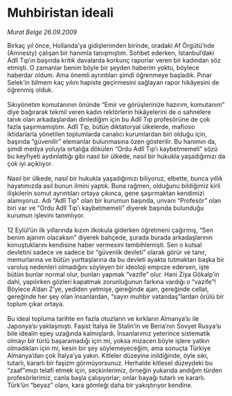 # Muhbiristan ideali

*Murat Belge 26.09.2009*

<div class="taraf_structure_2col_1zq">
<div class="margen_n">



 <p>Birkaç yıl önce, Hollanda’ya gidişlerimden birinde, oradaki Af Örgütü’nde (Amnesty) çalışan bir hanımla tanışmıştım. Sohbet ederken, İstanbul’daki Adlî Tıp’ın başında kritik davalarda korkunç raporlar veren bir kadından söz etmişti. O zamanlar benim böyle bir şeyden haberim yoktu, böylece haberdar oldum. Ama önemli ayrıntıları şimdi öğrenmeye başladık. Pınar Selek’in bilmem kaç yılını hapiste geçirmesini sağlayan rapor hikâyesini de öğrenmiş olduk. <br/><br/>Sıkıyönetim komutanının önünde “Emir ve görüşlerinize hazırım, komutanım” diye bağırarak tekmil veren kadın rektörlerin hikâyelerini de o sahnelere tanık olan arkadaşlardan dinlediğim için bu Adlî Tıp profesörüne de çok fazla şaşırmamıştım. Adlî Tıp, bütün diktatoryal ülkelerde, mafioso iktidarlarla yönetilen toplumlarda canalıcı kurumlardan biri olduğu için, başında “güvenilir” elemanlar bulunmasına özen gösterilir. Bu hanımın da, şimdi medya yoluyla ortalığa dökülen “Ordu Adlî Tıp’ı kaybetmemeli” sözü bu keyfiyeti aydınlattığı gibi nasıl bir ülkede, nasıl bir hukukla yaşadığımızı da çok iyi açıklıyor. <br/><br/>Nasıl bir ülkede, nasıl bir hukukla yaşadığımızı biliyoruz, elbette, bunca yıllık hayatımızda asıl bunun ilmini yaptık. Buna rağmen, olduğunu bildiğimiz kirli ilişkilerin somut ayrıntıları ortaya çıkınca, gene şaşırmaktan kendimizi alamıyoruz. Adı “Adlî Tıp” olan bir kurumun başında, unvanı “Profesör” olan biri var ve “Ordu Adlî Tıp’ı kaybetmemeli” diyerek başında bulunduğu kurumun işlevini tanımlıyor. <br/><br/>12 Eylül’ün ilk yıllarında kızım ilkokula giderken öğretmeni çağırmış, “Sen benim ajanım olacaksın” diyerek bahçede, şurada burada arkadaşlarının konuştuklarını kendisine haber vermesini tembihlemişti. Sen o kutsal devletini sadece ve sadece bir “güvenlik devleti” olarak görür ve tanır, memurlarına ve bütün yurttaşlarına da bu devleti ayakta tutmaktan başka bir varoluş nedenleri olmadığını söyleyen bir ideoloji empoze edersen, işte bütün bunlar normal olur, bunları yapmak “vazife” olur. Hani Ziya Gökalp’in dahi, yapılırken gözleri kapatmak zorunluğunun farkına vardığı o “vazife”! Böylece A’dan Z’ye, yediden yetmişe, gereğinde ajan, gereğinde cellat, gereğinde her şey olan insanlardan, “sayın muhbir vatandaş”lardan örülü bir toplum çıkar ortaya. <br/><br/>Bu ideal topluma tarihte en fazla otuzların ve kırkların Almanya’sı ile Japonya’sı yaklaşmıştı. Faşist İtalya ile Stalin’in ve Beria’nın Sovyet Rusya’sı bile idealin epey uzağında kalmışlardı. İnsanlarımız yeterince sistematik olmayı bir türlü başaramadığı için mi, yoksa mizacen böyle işlere yatkın olmadıkları için mi, kesin bir şey söylemeyeceğim, ama sonuçta Türkiye Almanya’dan çok İtalya’ya yakın. Kitleler düzeyine inildiğinde, öyle sıkı, tutarlı, kararlı bir faşizm görmüyorsunuz. Herhalde kitlesel düzeydeki bu “zaaf”ımızı telafi etmek için, seçkinlerimiz, örneğin yukarıda andığım türden profesörlerimiz, canla başla çalışıyorlar; onlar bayağı tutarlı ve kararlı. Türk’ün “beyaz” olanı, kara gömleği daha bir yakıştırıyor kendine.</p>
<br/>
<br/>
<br/>



<br/>


<div id="taraf_not">
</div>

</div>


</div>
